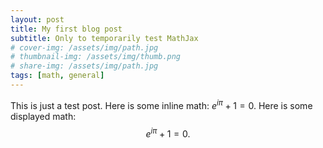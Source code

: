 ```yaml
---
layout: post
title: My first blog post
subtitle: Only to temporarily test MathJax
# cover-img: /assets/img/path.jpg
# thumbnail-img: /assets/img/thumb.png
# share-img: /assets/img/path.jpg
tags: [math, general]
---
```


This is just a test post. Here is some inline math: $e^{i \pi} + 1 = 0$. Here is some displayed math: $$e^{i \pi} + 1 = 0.$$

